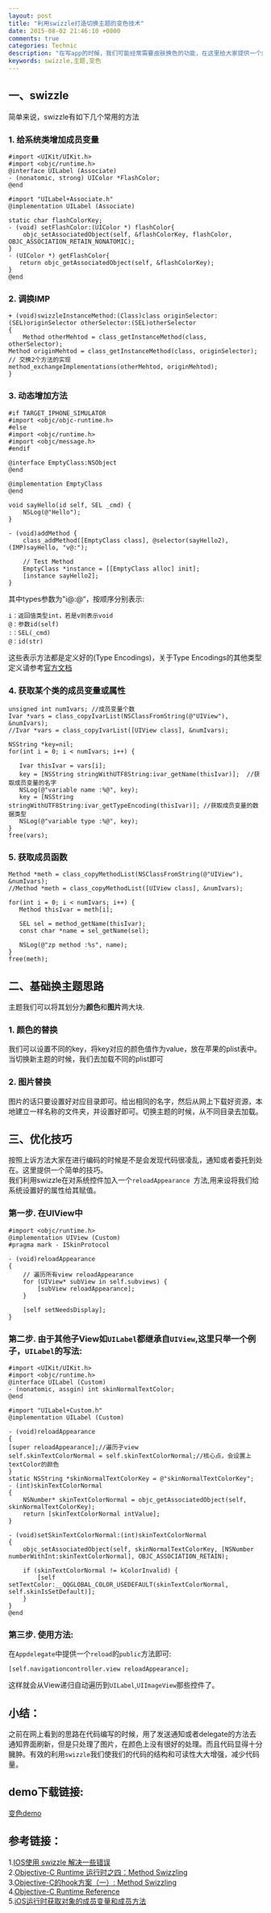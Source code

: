 ```yaml
---
layout: post
title: "利用swizzle打造切换主题的变色技术"
date: 2015-08-02 21:46:10 +0800
comments: true
categories: Technic 
description: "在写app的时候，我们可能经常需要皮肤换色的功能，在这里给大家提供一个解耦合的思路，大家有更好的思路欢迎给我留言。" 
keywords: swizzle,主题,变色
---
```


## 一、swizzle
简单来说，swizzle有如下几个常用的方法  

### 1. 给系统类增加成员变量

```objc
#import <UIKit/UIKit.h>
#import <objc/runtime.h>
@interface UILabel (Associate)
- (nonatomic, strong) UIColor *FlashColor;
@end

#import "UILabel+Associate.h"
@implementation UILabel (Associate)
	
static char flashColorKey;
- (void) setFlashColor:(UIColor *) flashColor{
    objc_setAssociatedObject(self, &flashColorKey, flashColor, OBJC_ASSOCIATION_RETAIN_NONATOMIC);
}
- (UIColor *) getFlashColor{
   return objc_getAssociatedObject(self, &flashColorKey);
}
@end
```
<!-- more -->

### 2. 调换IMP

```objc
+ (void)swizzleInstanceMethod:(Class)class originSelector:	(SEL)originSelector otherSelector:(SEL)otherSelector
{
 	Method otherMehtod = class_getInstanceMethod(class, otherSelector);
Method originMehtod = class_getInstanceMethod(class, originSelector);
// 交换2个方法的实现
method_exchangeImplementations(otherMehtod, originMehtod);
}
```

### 3. 动态增加方法  

```objc
#if TARGET_IPHONE_SIMULATOR
#import <objc/objc-runtime.h>
#else
#import <objc/runtime.h>
#import <objc/message.h>
#endif
 
@interface EmptyClass:NSObject
@end
 
@implementation EmptyClass
@end
 
void sayHello(id self, SEL _cmd) {
    NSLog(@"Hello");
}
 
- (void)addMethod {
    class_addMethod([EmptyClass class], @selector(sayHello2), (IMP)sayHello, "v@:");
 
    // Test Method
    EmptyClass *instance = [[EmptyClass alloc] init];
    [instance sayHello2];
}
```

其中types参数为"i@:@“，按顺序分别表示:  
  
```objc
i：返回值类型int，若是v则表示void  
@：参数id(self)  
:：SEL(_cmd)  
@：id(str)
```
这些表示方法都是定义好的(Type Encodings)，关于Type Encodings的其他类型定义请参考[官方文档](https://developer.apple.com/library/mac/documentation/Cocoa/Conceptual/ObjCRuntimeGuide/Articles/ocrtTypeEncodings.html)

### 4. 获取某个类的成员变量或属性

```objc
unsigned int numIvars; //成员变量个数
Ivar *vars = class_copyIvarList(NSClassFromString(@"UIView"), &numIvars);
//Ivar *vars = class_copyIvarList([UIView class], &numIvars);
    
NSString *key=nil;
for(int i = 0; i < numIvars; i++) {

   Ivar thisIvar = vars[i];
   key = [NSString stringWithUTF8String:ivar_getName(thisIvar)];  //获取成员变量的名字
   NSLog(@"variable name :%@", key);
   key = [NSString stringWithUTF8String:ivar_getTypeEncoding(thisIvar)]; //获取成员变量的数据类型
   NSLog(@"variable type :%@", key);
}
free(vars);
```

### 5. 获取成员函数

```objc
Method *meth = class_copyMethodList(NSClassFromString(@"UIView"), &numIvars);
//Method *meth = class_copyMethodList([UIView class], &numIvars);
    
for(int i = 0; i < numIvars; i++) {
   Method thisIvar = meth[i];
   
   SEL sel = method_getName(thisIvar);
   const char *name = sel_getName(sel);
   
   NSLog(@"zp method :%s", name);
}
free(meth);
```

## 二、基础换主题思路
主题我们可以将其划分为**颜色**和**图片**两大块.

### 1. 颜色的替换  
我们可以设置不同的key，将key对应的颜色值作为value，放在苹果的plist表中。当切换新主题的时候，我们去加载不同的plist即可

### 2. 图片替换 
图片的话只要设置好对应目录即可。给出相同的名字，然后从网上下载好资源，本地建立一样名称的文件夹，并设置好即可。切换主题的时候，从不同目录去加载。

## 三、优化技巧

按照上诉方法大家在进行编码的时候是不是会发现代码很凌乱，通知或者委托到处在。这里提供一个简单的技巧。  
我们利用swizzle在对系统控件加入一个`reloadAppearance `方法,用来设将我们给系统设置好的属性给其赋值。

### 第一步. 在UIView中

```objc
#import <objc/runtime.h>
@implementation UIView (Custom)
#pragma mark - ISkinProtocol

- (void)reloadAppearance
{
    // 遍历所有view reloadAppearance
    for (UIView* subView in self.subviews) {
        [subView reloadAppearance];
    }
    
    [self setNeedsDisplay];
}
```

### 第二步. 由于其他子View如`UILabel`都继承自`UIView`,这里只举一个例子，`UILabel`的写法:

```objc
#import <UIKit/UIKit.h>
#import <objc/runtime.h>
@interface UILabel (Custom)
- (nonatomic, assgin) int skinNormalTextColor;
@end

#import "UILabel+Custom.h"
@implementation UILabel (Custom)
	
- (void)reloadAppearance
{
[super reloadAppearance];//遍历子view
self.skinTextColorNormal = self.skinTextColorNormal;//核心点，会设置上textColor的颜色
}
static NSString *skinNormalTextColorKey = @"skinNormalTextColorKey";
- (int)skinTextColorNormal
{
    NSNumber* skinTextColorNormal = objc_getAssociatedObject(self, skinNormalTextColorKey);
    return [skinTextColorNormal intValue];
}

- (void)setSkinTextColorNormal:(int)skinTextColorNormal
{
    objc_setAssociatedObject(self, skinNormalTextColorKey, [NSNumber numberWithInt:skinTextColorNormal], OBJC_ASSOCIATION_RETAIN);
    
    if (skinTextColorNormal != kColorInvalid) {
        [self setTextColor:__QQGLOBAL_COLOR_USEDEFAULT(skinTextColorNormal, self.skinIsSetDefault)];
    }
}
@end
```

### 第三步. 使用方法:
在`Appdelegate`中提供一个`reload`的`public`方法即可:  

    [self.navigationcontroller.view reloadAppearance];
这样就会从View递归自动遍历到`UILabel`,`UIImageView`那些控件了。


## 小结：
之前在网上看到的思路在代码编写的时候，用了发送通知或者delegate的方法去通知界面刷新，但是只处理了图片，在颜色上没有很好的处理。而且代码显得十分臃肿。有效的利用`swizzle`我们使我们的代码的结构和可读性大大增强，减少代码量。

## demo下载链接:
[变色demo](http://share.weiyun.com/967753e3f6f2dd34226301b9bfb7ccb9)

## 参考链接：  
1.[IOS使用 swizzle 解决一些错误](http://blog.csdn.net/li6185377/article/details/12744577)  
2.[Objective-C Runtime 运行时之四：Method Swizzling](http://blog.jobbole.com/79580/)  
3.[Objective-C的hook方案（一）: Method Swizzling](http://blog.csdn.net/yiyaaixuexi/article/details/9374411)  
4.[Objective-C Runtime Reference](https://developer.apple.com/library/mac/#documentation/Cocoa/Reference/ObjCRuntimeRef/Reference/reference.html)  
5.[iOS运行时获取对象的成员变量和成员方法](http://blog.csdn.net/studyrecord/article/details/18841849)